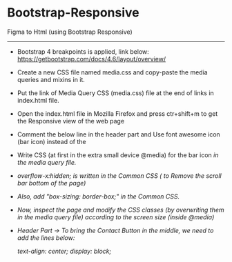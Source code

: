 # Bootstrap-Responsive
Figma to Html (using Bootstrap Responsive)

------------------------
* Bootstrap 4 breakpoints is applied, link below:
https://getbootstrap.com/docs/4.6/layout/overview/
* Create a new CSS file named media.css and copy-paste the media queries and mixins in it.
* Put the link of Media Query CSS (media.css) file at the end of links in index.html file.
* Open the index.html file in Mozilla Firefox and press ctr+shift+m to get the Responsive view of the web page
* Comment the below line in the header part and Use font awesome icon (bar icon) instead of the <span>
  <span class="navbar-toggler-icon"></span>
* Write CSS (at first in the extra small device @media) for the bar icon <i> in the media query file.
* overflow-x:hidden; is written in the Common CSS ( to Remove the scroll bar bottom of the page)
* Also, add "box-sizing: border-box;" in the Common CSS.
* Now, inspect the page and modify the CSS classes (by overwriting them in the media query file) according to the screen size (inside @media)
* Header Part -> To bring the Contact Button in the middle, we need to add the lines below:

  text-align: center;
  display: block;
